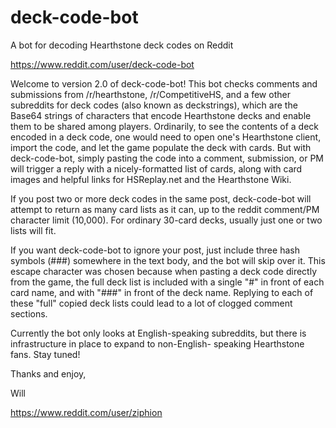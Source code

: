 # deck-code-bot

A bot for decoding Hearthstone deck codes on Reddit

https://www.reddit.com/user/deck-code-bot

Welcome to version 2.0 of deck-code-bot! This bot checks comments and submissions from /r/hearthstone, /r/CompetitiveHS, and
a few other subreddits for deck codes (also known as deckstrings), which are the Base64 strings of characters that encode
Hearthstone decks and enable them to be shared among players. Ordinarily, to see the contents of a deck encoded in a deck code,
one would need to open one's Hearthstone client, import the code, and let the game populate the deck with cards. But with
deck-code-bot, simply pasting the code into a comment, submission, or PM will trigger a reply with a nicely-formatted list of
cards, along with card images and helpful links for HSReplay.net and the Hearthstone Wiki.

If you post two or more deck codes in the same post, deck-code-bot will attempt to return as many card lists as it can, up to
the reddit comment/PM character limit (10,000). For ordinary 30-card decks, usually just one or two lists will fit.

If you want deck-code-bot to ignore your post, just include three hash symbols (###) somewhere in the text body, and the bot
will skip over it. This escape character was chosen because when pasting a deck code directly from the game, the full deck list
is included with a single "#" in front of each card name, and with "###" in front of the deck name. Replying to each of these
"full" copied deck lists could lead to a lot of clogged comment sections.

Currently the bot only looks at English-speaking subreddits, but there is infrastructure in place to expand to non-English-
speaking Hearthstone fans. Stay tuned!

Thanks and enjoy,

Will

https://www.reddit.com/user/ziphion
